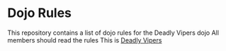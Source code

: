 Dojo Rules
==========

This repository contains a list of dojo rules for the Deadly Vipers dojo
All members should read the rules
This is [Deadly Vipers](https://github.com/deadlyvipers)

